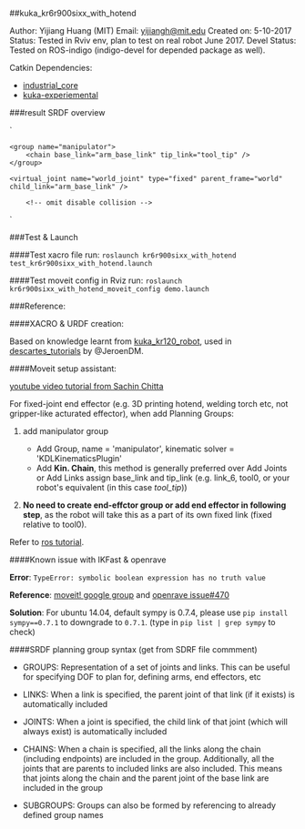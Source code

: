 ##kuka_kr6r900sixx_with_hotend

Author: 		Yijiang Huang (MIT)
Email: 			yijiangh@mit.edu
Created on: 5-10-2017
Status:			Tested in Rviv env, plan to test on real robot June 2017.
Devel Status:	Tested on ROS-indigo (indigo-devel for depended package as well).

Catkin Dependencies:
- [industrial_core](http://wiki.ros.org/industrial_core)
- [kuka-experiemental](http://wiki.ros.org/kuka_experimental)

###result SRDF overview

`
<robot name="kuka_kr6r900sixx_with_hotend">

    <group name="manipulator">
        <chain base_link="arm_base_link" tip_link="tool_tip" />
    </group>

    <virtual_joint name="world_joint" type="fixed" parent_frame="world" child_link="arm_base_link" />

		<!-- omit disable collision -->
</robot>
`

###Test & Launch

####Test xacro file
run: `roslaunch kr6r900sixx_with_hotend test_kr6r900sixx_with_hotend.launch`

####Test moveit config in Rviz
run: `roslaunch kr6r900sixx_with_hotend_moveit_config demo.launch`

###Reference:

####XACRO & URDF creation: 

Based on knowledge learnt from [kuka_kr120_robot](https://github.com/JeroenDM/kuka_kr120_robot/tree/dd47dedebe0baf97b16ac3b67f1b5148e9b3cf05), used in [descartes_tutorials](https://github.com/JeroenDM/descartes_tutorials/tree/ef8819baa692e37b1325f53a59fb3d5213baa15c) by @JeroenDM.

####Moveit setup assistant:

[youtube video tutorial from Sachin Chitta](https://www.youtube.com/watch?v=asg-thB3mwA)

For fixed-joint end effector (e.g. 3D printing hotend, welding torch etc, not gripper-like acturated effector), when add Planning Groups:

1. add manipulator group
	- Add Group, name = 'manipulator', kinematic solver = 'KDLKinematicsPlugin'
	- Add **Kin. Chain**, this method is generally preferred over Add Joints or Add Links assign base_link and tip_link (e.g. link_6, tool0, or your robot's equivalent (in this case *tool_tip*))

2. **No need to create end-effctor group or add end effector in following step**, as the robot will take this as a part of its own fixed link (fixed relative to tool0).

Refer to [ros tutorial](http://wiki.ros.org/Industrial/Tutorials/Create_a_MoveIt_Pkg_for_an_Industrial_Robot).

####Known issue with IKFast & openrave

**Error**: `TypeError: symbolic boolean expression has no truth value`

**Reference**: [moveit! google group](https://groups.google.com/forum/#!topic/moveit-users/5tP9gXY_siM) and [openrave issue#470](https://github.com/rdiankov/openrave/issues/470)

**Solution**: For ubuntu 14.04, default sympy is 0.7.4, please use `pip install sympy==0.7.1` to downgrade to `0.7.1`. (type in `pip list | grep sympy` to check)

####SRDF planning group syntax (get from SDRF file commment)

 - GROUPS: Representation of a set of joints and links. This can be useful for specifying DOF to plan for, defining arms, end effectors, etc

 - LINKS: When a link is specified, the parent joint of that link (if it exists) is automatically included
 
 - JOINTS: When a joint is specified, the child link of that joint (which will always exist) is automatically included

 - CHAINS: When a chain is specified, all the links along the chain (including endpoints) are included in the group. Additionally, all the joints that are parents to included links are also included. This means that joints along the chain and the parent joint of the base link are included in the group

 - SUBGROUPS: Groups can also be formed by referencing to already defined group names

